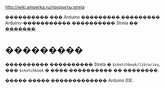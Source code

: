 http://wiki.amperka.ru/продукты:strela

���������� ��� Arduino ��������� ��������� Arduino-����������� ���������� Strela �� [�������](http://amperka.ru).

���������
=========

���������� ���������� Strela � `$sketchbook/libraries`, ��� `$sketchbook` � ���� ����������
�� ��������.

����� ����� ������������� Arduino IDE.
